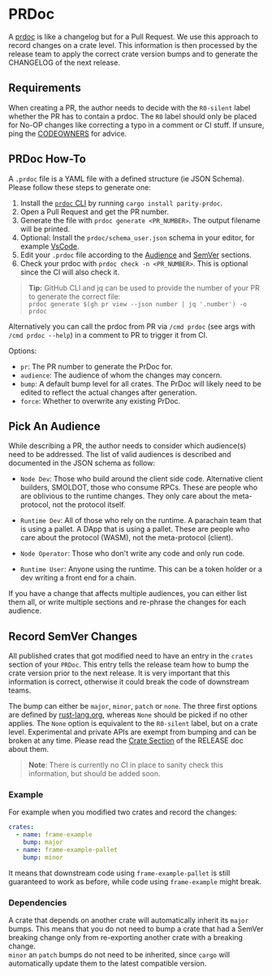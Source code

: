 # PRDoc

A [prdoc](https://github.com/paritytech/prdoc) is like a changelog but for a Pull Request. We use this approach to
record changes on a crate level. This information is then processed by the release team to apply the correct crate
version bumps and to generate the CHANGELOG of the next release.

## Requirements

When creating a PR, the author needs to decide with the `R0-silent` label whether the PR has to contain a prdoc. The
`R0` label should only be placed for No-OP changes like correcting a typo in a comment or CI stuff. If unsure, ping
the [CODEOWNERS](../../.github/CODEOWNERS) for advice.

## PRDoc How-To

A `.prdoc` file is a YAML file with a defined structure (ie JSON Schema). Please follow these steps to generate one:

1. Install the [`prdoc` CLI](https://github.com/paritytech/prdoc) by running `cargo install parity-prdoc`.
1. Open a Pull Request and get the PR number.
1. Generate the file with `prdoc generate <PR_NUMBER>`. The output filename will be printed.
1. Optional: Install the `prdoc/schema_user.json` schema in your editor, for example
   [VsCode](https://github.com/paritytech/prdoc?tab=readme-ov-file#schemas).
1. Edit your `.prdoc` file according to the [Audience](#pick-an-audience) and [SemVer](#record-semver-changes) sections.
1. Check your prdoc with `prdoc check -n <PR_NUMBER>`. This is optional since the CI will also check it.

> **Tip:** GitHub CLI and jq can be used to provide the number of your PR to generate the correct file:  
> `prdoc generate $(gh pr view --json number | jq '.number') -o prdoc`

Alternatively you can call the prdoc from PR via `/cmd prdoc` (see args with `/cmd prdoc --help`) in a comment to PR to trigger it from CI.

Options:

- `pr`: The PR number to generate the PrDoc for.
- `audience`: The audience of whom the changes may concern.
- `bump`: A default bump level for all crates. The PrDoc will likely need to be edited to reflect the actual changes after generation.
- `force`: Whether to overwrite any existing PrDoc.

## Pick An Audience

While describing a PR, the author needs to consider which audience(s) need to be addressed.
The list of valid audiences is described and documented in the JSON schema as follow:

- `Node Dev`: Those who build around the client side code. Alternative client builders, SMOLDOT, those who consume RPCs.
  These are people who are oblivious to the runtime changes. They only care about the meta-protocol, not the protocol
  itself.

- `Runtime Dev`: All of those who rely on the runtime. A parachain team that is using a pallet. A DApp that is using a
  pallet. These are people who care about the protocol (WASM), not the meta-protocol (client).

- `Node Operator`: Those who don't write any code and only run code.

- `Runtime User`: Anyone using the runtime. This can be a token holder or a dev writing a front end for a chain.

If you have a change that affects multiple audiences, you can either list them all, or write multiple sections and
re-phrase the changes for each audience.

## Record SemVer Changes

All published crates that got modified need to have an entry in the `crates` section of your `PRDoc`. This entry tells
the release team how to bump the crate version prior to the next release. It is very important that this information is
correct, otherwise it could break the code of downstream teams.

The bump can either be `major`, `minor`, `patch` or `none`. The three first options are defined by
[rust-lang.org](https://doc.rust-lang.org/cargo/reference/semver.html), whereas `None` should be picked if no other
applies. The `None` option is equivalent to the `R0-silent` label, but on a crate level. Experimental and private APIs
are exempt from bumping and can be broken at any time. Please read the [Crate Section](../RELEASE.md) of the RELEASE doc
about them.

> **Note**: There is currently no CI in place to sanity check this information, but should be added soon.

### Example

For example when you modified two crates and record the changes:

```yaml
crates:
  - name: frame-example
    bump: major
  - name: frame-example-pallet
    bump: minor
```

It means that downstream code using `frame-example-pallet` is still guaranteed to work as before, while code using
`frame-example` might break.

### Dependencies

A crate that depends on another crate will automatically inherit its `major` bumps. This means that you do not need to
bump a crate that had a SemVer breaking change only from re-exporting another crate with a breaking change.  
`minor` an `patch` bumps do not need to be inherited, since `cargo` will automatically update them to the latest
compatible version.
